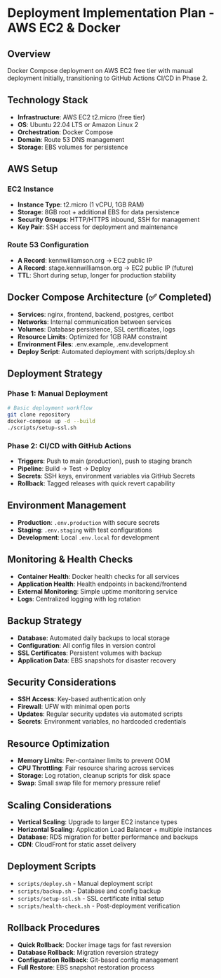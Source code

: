 # Deployment Implementation Plan - AWS EC2 & Docker

## Overview
Docker Compose deployment on AWS EC2 free tier with manual deployment initially, transitioning to GitHub Actions CI/CD in Phase 2.

## Technology Stack
- **Infrastructure**: AWS EC2 t2.micro (free tier)
- **OS**: Ubuntu 22.04 LTS or Amazon Linux 2
- **Orchestration**: Docker Compose
- **Domain**: Route 53 DNS management
- **Storage**: EBS volumes for persistence

## AWS Setup

### EC2 Instance
- **Instance Type**: t2.micro (1 vCPU, 1GB RAM)
- **Storage**: 8GB root + additional EBS for data persistence
- **Security Groups**: HTTP/HTTPS inbound, SSH for management
- **Key Pair**: SSH access for deployment and maintenance

### Route 53 Configuration
- **A Record**: kennwilliamson.org → EC2 public IP
- **A Record**: stage.kennwilliamson.org → EC2 public IP (future)
- **TTL**: Short during setup, longer for production stability

## Docker Compose Architecture (✅ Completed)
- **Services**: nginx, frontend, backend, postgres, certbot
- **Networks**: Internal communication between services
- **Volumes**: Database persistence, SSL certificates, logs
- **Resource Limits**: Optimized for 1GB RAM constraint
- **Environment Files**: .env.example, .env.development
- **Deploy Script**: Automated deployment with scripts/deploy.sh

## Deployment Strategy

### Phase 1: Manual Deployment
```bash
# Basic deployment workflow
git clone repository
docker-compose up -d --build
./scripts/setup-ssl.sh
```

### Phase 2: CI/CD with GitHub Actions
- **Triggers**: Push to main (production), push to staging branch
- **Pipeline**: Build → Test → Deploy
- **Secrets**: SSH keys, environment variables via GitHub Secrets
- **Rollback**: Tagged releases with quick revert capability

## Environment Management
- **Production**: `.env.production` with secure secrets
- **Staging**: `.env.staging` with test configurations
- **Development**: Local `.env.local` for development

## Monitoring & Health Checks
- **Container Health**: Docker health checks for all services
- **Application Health**: Health endpoints in backend/frontend
- **External Monitoring**: Simple uptime monitoring service
- **Logs**: Centralized logging with log rotation

## Backup Strategy
- **Database**: Automated daily backups to local storage
- **Configuration**: All config files in version control
- **SSL Certificates**: Persistent volumes with backup
- **Application Data**: EBS snapshots for disaster recovery

## Security Considerations
- **SSH Access**: Key-based authentication only
- **Firewall**: UFW with minimal open ports
- **Updates**: Regular security updates via automated scripts
- **Secrets**: Environment variables, no hardcoded credentials

## Resource Optimization
- **Memory Limits**: Per-container limits to prevent OOM
- **CPU Throttling**: Fair resource sharing across services
- **Storage**: Log rotation, cleanup scripts for disk space
- **Swap**: Small swap file for memory pressure relief

## Scaling Considerations
- **Vertical Scaling**: Upgrade to larger EC2 instance types
- **Horizontal Scaling**: Application Load Balancer + multiple instances
- **Database**: RDS migration for better performance and backups
- **CDN**: CloudFront for static asset delivery

## Deployment Scripts
- `scripts/deploy.sh` - Manual deployment script
- `scripts/backup.sh` - Database and config backup
- `scripts/setup-ssl.sh` - SSL certificate initial setup
- `scripts/health-check.sh` - Post-deployment verification

## Rollback Procedures
- **Quick Rollback**: Docker image tags for fast reversion
- **Database Rollback**: Migration reversion strategy
- **Configuration Rollback**: Git-based config management
- **Full Restore**: EBS snapshot restoration process